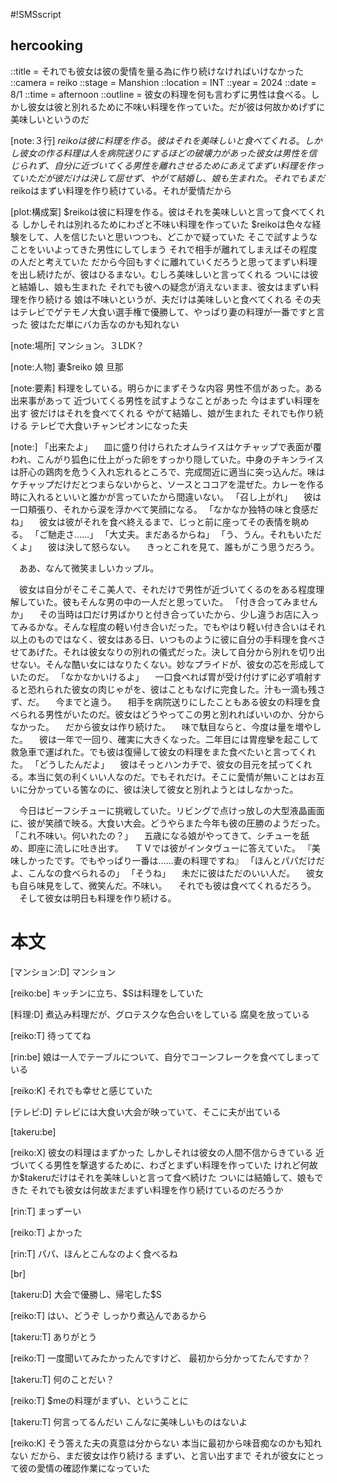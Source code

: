 #!SMSscript

## hercooking

::title = それでも彼女は彼の愛情を量る為に作り続けなければいけなかった
::camera = reiko
::stage = Manshion
::location = INT
::year = 2024
::date = 8/1
::time = afternoon
::outline = 彼女の料理を何も言わずに男性は食べる。しかし彼女は彼と別れるために不味い料理を作っていた。だが彼は何故かめげずに美味しいというのだ

[note:３行]
$reikoは彼に料理を作る。彼はそれを美味しいと食べてくれる。しかし彼女の作る料理は人を病院送りにするほどの破壊力があった
彼女は男性を信じられず、自分に近づいてくる男性を離れさせるためにあえてまずい料理を作っていた
だが彼だけは決して屈せず、やがて結婚し、娘も生まれた。それでもまだ$reikoはまずい料理を作り続けている。それが愛情だから

[plot:構成案]
$reikoは彼に料理を作る。彼はそれを美味しいと言って食べてくれる
しかしそれは別れるためにわざと不味い料理を作っていた
$reikoは色々な経験をして、人を信じたいと思いつつも、どこかで疑っていた
そこで試すようなことをいいよってきた男性にしてしまう
それで相手が離れてしまえばその程度の人だと考えていた
だから今回もすぐに離れていくだろうと思ってまずい料理を出し続けたが、彼はひるまない。むしろ美味しいと言ってくれる
ついには彼と結婚し、娘も生まれた
それでも彼への疑念が消えないまま、彼女はまずい料理を作り続ける
娘は不味いというが、夫だけは美味しいと食べてくれる
その夫はテレビでゲテモノ大食い選手権で優勝して、やっぱり妻の料理が一番ですと言った
彼はただ単にバカ舌なのかも知れない

[note:場所]
マンション。３LDK？

[note:人物]
妻$reiko
娘
旦那

[note:要素]
料理をしている。明らかにまずそうな内容
男性不信があった。ある出来事があって
近づいてくる男性を試すようなことがあった
今はまずい料理を出す
彼だけはそれを食べてくれる
やがて結婚し、娘が生まれた
それでも作り続ける
テレビで大食いチャンピオンになった夫

[note:]
「出来たよ」
　皿に盛り付けられたオムライスはケチャップで表面が覆われ、こんがり狐色に仕上がった卵をすっかり隠していた。中身のチキンライスは肝心の鶏肉を危うく入れ忘れるところで、完成間近に適当に突っ込んだ。味はケチャップだけだとつまらないからと、ソースとココアを混ぜた。カレーを作る時に入れるといいと誰かが言っていたから間違いない。
「召し上がれ」
　彼は一口頬張り、それから涙を浮かべて笑顔になる。
「なかなか独特の味と食感だね」
　彼女は彼がそれを食べ終えるまで、じっと前に座ってその表情を眺める。
「ご馳走さ……」
「大丈夫。まだあるからね」
「う、うん。それもいただくよ」
　彼は決して怒らない。
　きっとこれを見て、誰もがこう思うだろう。

　ああ、なんて微笑ましいカップル。

　彼女は自分がそこそこ美人で、それだけで男性が近づいてくるのをある程度理解していた。彼もそんな男の中の一人だと思っていた。
「付き合ってみませんか」
　その当時は口だけ男ばかりと付き合っていたから、少し違うお店に入ってみるかな。そんな程度の軽い付き合いだった。でもやはり軽い付き合いはそれ以上のものではなく、彼女はある日、いつものように彼に自分の手料理を食べさせてあげた。それは彼女なりの別れの儀式だった。決して自分から別れを切り出せない。そんな酷い女にはなりたくない。妙なプライドが、彼女の芯を形成していたのだ。
「なかなかいけるよ」
　一口食べれば胃が受け付けずに必ず噴射すると恐れられた彼女の肉じゃがを、彼はこともなげに完食した。汁も一滴も残さず、だ。
　今までと違う。
　相手を病院送りにしたこともある彼女の料理を食べられる男性がいたのだ。彼女はどうやってこの男と別れればいいのか、分からなかった。
　だから彼女は作り続けた。
　味で駄目ならと、今度は量を増やした。
　彼は一年で一回り、確実に大きくなった。二年目には胃痙攣を起こして救急車で運ばれた。でも彼は復帰して彼女の料理をまた食べたいと言ってくれた。
「どうしたんだよ」
　彼はそっとハンカチで、彼女の目元を拭ってくれる。本当に気の利くいい人なのだ。でもそれだけ。そこに愛情が無いことはお互いに分かっている筈なのに、彼は決して彼女と別れようとはしなかった。

　今日はビーフシチューに挑戦していた。リビングで点けっ放しの大型液晶画面に、彼が笑顔で映る。大食い大会。どうやらまた今年も彼の圧勝のようだった。
「これ不味い。何いれたの？」
　五歳になる娘がやってきて、シチューを舐め、即座に流しに吐き出す。
　ＴＶでは彼がインタヴューに答えていた。
『美味しかったです。でもやっぱり一番は……妻の料理ですね』
「ほんとパパだけだよ、こんなの食べられるの」
「そうね」
　未だに彼はただのいい人だ。
　彼女も自ら味見をして、微笑んだ。不味い。
　それでも彼は食べてくれるだろう。
　そして彼女は明日も料理を作り続ける。


# 本文

[マンション:D]
マンション

[reiko:be]
キッチンに立ち、$Sは料理をしていた

[料理:D]
煮込み料理だが、グロテスクな色合いをしている
腐臭を放っている

[reiko:T]
待っててね

[rin:be]
娘は一人でテーブルについて、自分でコーンフレークを食べてしまっている

[reiko:K]
それでも幸せと感じていた

[テレビ:D]
テレビには大食い大会が映っていて、そこに夫が出ている

[takeru:be]

[reiko:X]
彼女の料理はまずかった
しかしそれは彼女の人間不信からきている
近づいてくる男性を撃退するために、わざとまずい料理を作っていた
けれど何故か$takeruだけはそれを美味しいと言って食べ続けた
ついには結婚して、娘もできた
それでも彼女は何故まだまずい料理を作り続けているのだろうか

[rin:T]
まっずーい

[reiko:T]
よかった

[rin:T]
パパ、ほんとこんなのよく食べるね

[br]

[takeru:D]
大会で優勝し、帰宅した$S

[reiko:T]
はい、どうぞ
しっかり煮込んであるから

[takeru:T]
ありがとう

[reiko:T]
一度聞いてみたかったんですけど、
最初から分かってたんですか？

[takeru:T]
何のことだい？

[reiko:T]
$meの料理がまずい、ということに

[takeru:T]
何言ってるんだい
こんなに美味しいものはないよ

[reiko:K]
そう答えた夫の真意は分からない
本当に最初から味音痴なのかも知れない
だから、まだ彼女は作り続ける
まずい、と言い出すまで
それが彼女にとって彼の愛情の確認作業になっていた
